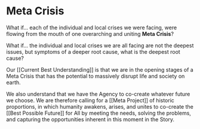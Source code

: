 # Meta Crisis

What if... each of the individual and local crises we were facing, were flowing from the mouth of one overarching and uniting **Meta Crisis**? 

What if... the individual and local crises we are all facing are not the deepest issues, but symptoms of a deeper root cause, what is the deepest root cause? 

Our [[Current Best Understanding]] is that we are in the opening stages of a Meta Crisis that has the potential to massively disrupt life and society on earth. 

We also understand that we have the Agency to co-create whatever future we choose. We are therefore calling for a [[Meta Project]] of historic proportions, in which humanity awakens, arises, and unites to co-create the [[Best Possible Future]] for All by meeting the needs, solving the problems, and capturing the opportunities inherent in this moment in the Story. 